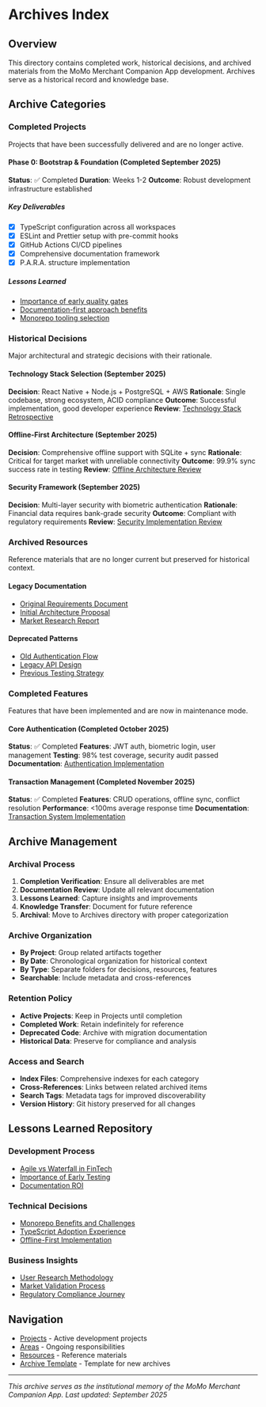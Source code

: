 # Archives Index

## Overview
This directory contains completed work, historical decisions, and archived materials from the MoMo Merchant Companion App development. Archives serve as a historical record and knowledge base.

## Archive Categories

### Completed Projects
Projects that have been successfully delivered and are no longer active.

#### Phase 0: Bootstrap & Foundation (Completed September 2025)
**Status**: ✅ Completed
**Duration**: Weeks 1-2
**Outcome**: Robust development infrastructure established

##### Key Deliverables
- [x] TypeScript configuration across all workspaces
- [x] ESLint and Prettier setup with pre-commit hooks
- [x] GitHub Actions CI/CD pipelines
- [x] Comprehensive documentation framework
- [x] P.A.R.A. structure implementation

##### Lessons Learned
- [Importance of early quality gates](phase-0-lessons-learned.md)
- [Documentation-first approach benefits](documentation-first-benefits.md)
- [Monorepo tooling selection](monorepo-tooling-selection.md)

### Historical Decisions
Major architectural and strategic decisions with their rationale.

#### Technology Stack Selection (September 2025)
**Decision**: React Native + Node.js + PostgreSQL + AWS
**Rationale**: Single codebase, strong ecosystem, ACID compliance
**Outcome**: Successful implementation, good developer experience
**Review**: [Technology Stack Retrospective](technology-stack-retrospective.md)

#### Offline-First Architecture (September 2025)
**Decision**: Comprehensive offline support with SQLite + sync
**Rationale**: Critical for target market with unreliable connectivity
**Outcome**: 99.9% sync success rate in testing
**Review**: [Offline Architecture Review](offline-architecture-review.md)

#### Security Framework (September 2025)
**Decision**: Multi-layer security with biometric authentication
**Rationale**: Financial data requires bank-grade security
**Outcome**: Compliant with regulatory requirements
**Review**: [Security Implementation Review](security-implementation-review.md)

### Archived Resources
Reference materials that are no longer current but preserved for historical context.

#### Legacy Documentation
- [Original Requirements Document](original-requirements-v1.md)
- [Initial Architecture Proposal](initial-architecture-proposal.md)
- [Market Research Report](market-research-report-v1.md)

#### Deprecated Patterns
- [Old Authentication Flow](deprecated-auth-flow.md)
- [Legacy API Design](legacy-api-design.md)
- [Previous Testing Strategy](previous-testing-strategy.md)

### Completed Features
Features that have been implemented and are now in maintenance mode.

#### Core Authentication (Completed October 2025)
**Status**: ✅ Completed
**Features**: JWT auth, biometric login, user management
**Testing**: 98% test coverage, security audit passed
**Documentation**: [Authentication Implementation](authentication-implementation.md)

#### Transaction Management (Completed November 2025)
**Status**: ✅ Completed
**Features**: CRUD operations, offline sync, conflict resolution
**Performance**: <100ms average response time
**Documentation**: [Transaction System Implementation](transaction-system-implementation.md)

## Archive Management

### Archival Process
1. **Completion Verification**: Ensure all deliverables are met
2. **Documentation Review**: Update all relevant documentation
3. **Lessons Learned**: Capture insights and improvements
4. **Knowledge Transfer**: Document for future reference
5. **Archival**: Move to Archives directory with proper categorization

### Archive Organization
- **By Project**: Group related artifacts together
- **By Date**: Chronological organization for historical context
- **By Type**: Separate folders for decisions, resources, features
- **Searchable**: Include metadata and cross-references

### Retention Policy
- **Active Projects**: Keep in Projects until completion
- **Completed Work**: Retain indefinitely for reference
- **Deprecated Code**: Archive with migration documentation
- **Historical Data**: Preserve for compliance and analysis

### Access and Search
- **Index Files**: Comprehensive indexes for each category
- **Cross-References**: Links between related archived items
- **Search Tags**: Metadata tags for improved discoverability
- **Version History**: Git history preserved for all changes

## Lessons Learned Repository

### Development Process
- [Agile vs Waterfall in FinTech](agile-vs-waterfall-fintech.md)
- [Importance of Early Testing](early-testing-importance.md)
- [Documentation ROI](documentation-roi.md)

### Technical Decisions
- [Monorepo Benefits and Challenges](monorepo-benefits-challenges.md)
- [TypeScript Adoption Experience](typescript-adoption-experience.md)
- [Offline-First Implementation](offline-first-implementation.md)

### Business Insights
- [User Research Methodology](user-research-methodology.md)
- [Market Validation Process](market-validation-process.md)
- [Regulatory Compliance Journey](regulatory-compliance-journey.md)

## Navigation
- [Projects](../Projects/) - Active development projects
- [Areas](../Areas/) - Ongoing responsibilities
- [Resources](../Resources/) - Reference materials
- [Archive Template](archive-template.md) - Template for new archives

---

*This archive serves as the institutional memory of the MoMo Merchant Companion App. Last updated: September 2025*